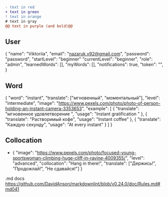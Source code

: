 ```diff
- text in red
+ text in green
! text in orange
# text in gray
@@ text in purple (and bold)@@
```

## User 

{
  "name": "Viktoriia",
  "email": "nazaruk.v92@gmail.com",
  "password": "password",
  "startLevel": "beginner"
  "currentLevel": "beginner",
  "role": "admin",
  "learnedWords": [],
  "myWords": [],
  "notifications": true,
  "token": "",
}


## Word
 {
  "word": "instant",
  "translate": ["мгновенный", "моментальный"],
  "level": "intermediate",
  "image": "https://www.pexels.com/photo/photo-of-person-holding-an-instant-camera-3353653",
  "example": [
    { "translate": "мгновенное удовлетворение ", "usage": "Instant gratification " },
    { "translate": "Растворимый кофе", "usage": "Instant coffee" },
    { "translate": "Каждую секунду", "usage": "At every instant" }
  ]
}

## Collocation
- {
  "image": "https://www.pexels.com/photo/focused-young-sportswoman-climbing-huge-cliff-in-ravine-4009355/",
  "level": "advanced",
  "collocation": "Hang in there!",
  "translate": ["Держись!", "Продожлай!", "Не сдавайся!"]
}


.md docs 
https://github.com/DavidAnson/markdownlint/blob/v0.24.0/doc/Rules.md#md041